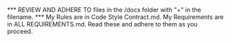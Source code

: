*** REVIEW AND ADHERE TO files in the /docs folder with "+" in the filename. ***
My Rules are in Code Style Contract.md. My Requirements are in ALL REQUIREMENTS.md. Read these and adhere to them as you proceed.